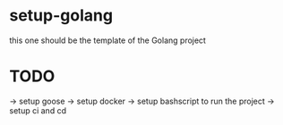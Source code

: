 # setup-golang
this one should be the template of the Golang project


# TODO
-> setup goose
-> setup docker
-> setup bashscript to run the project
-> setup ci and cd